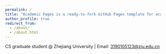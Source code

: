 ```yaml
---
permalink: /
title: "Academic Pages is a ready-to-fork GitHub Pages template for academic personal websites"
author_profile: true
redirect_from: 
  - /about/
  - /about.html
---
```


CS graduate student @ Zhejiang University | Email: 3190105123@zju.edu.cn
